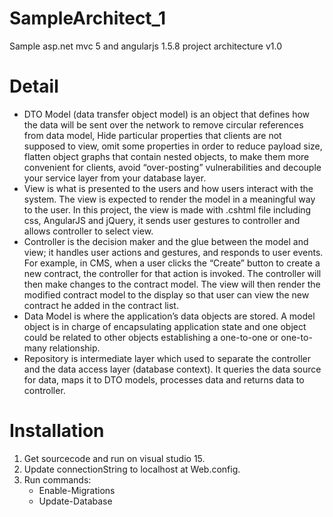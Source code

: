# SampleArchitect_1
Sample asp.net mvc 5 and angularjs 1.5.8 project architecture v1.0

# Detail
   *	DTO Model (data transfer object model) is an object that defines how the data will be sent over the network to remove circular references from data model, Hide particular properties that clients are not supposed to view, omit some properties in order to reduce payload size, flatten object graphs that contain nested objects, to make them more convenient for clients, avoid “over-posting” vulnerabilities and decouple your service layer from your database layer.
   *	View is what is presented to the users and how users interact with the system. The view is expected to render the model in a meaningful way to the user. In this project, the view is made with .cshtml file including css, AngularJS and jQuery, it sends user gestures to controller and allows controller to select view.
   *	Controller is the decision maker and the glue between the model and view; it handles user actions and gestures, and responds to user events. For example, in CMS, when a user clicks the “Create” button to create a new contract, the controller for that action is invoked. The controller will then make changes to the contract model. The view will then render the modified contract model to the display so that user can view the new contract he added in the contract list.
   *	Data Model is where the application’s data objects are stored. A model object is in charge of encapsulating application state and one object could be related to other objects establishing a one-to-one or one-to-many relationship. 
   *	Repository is intermediate layer which used to separate the controller and the data access layer (database context). It queries the data source for data, maps it to DTO models, processes data and returns data to controller.

# Installation
1. Get sourcecode and run on visual studio 15.
2. Update connectionString to localhost at Web.config. 
3. Run commands: 
    * Enable-Migrations
    * Update-Database
